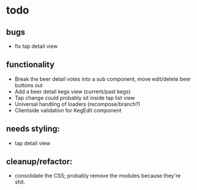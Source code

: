 # todo

## bugs

 - fix tap detail view


## functionality

- Break the beer detail votes into a sub component, move edit/delete beer buttons out
- Add a beer detail kegs view (current/past kegs)
- Tap change could probably sit inside tap list view
- Universal handling of loaders (recompose/branch?)
- Clientside validation for KegEdit component

## needs styling:

- tap detail view


## cleanup/refactor:

- consolidate the CSS; probably remove the modules because they're shit.
